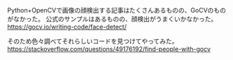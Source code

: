 Python+OpenCVで画像の顔検出する記事はたくさんあるものの、GoCVのものがなかった。
公式のサンプルはあるものの、顔検出がうまくいかなかった。
https://gocv.io/writing-code/face-detect/

そのため色々調べてそれらしいコードを見つけてやってみた。
https://stackoverflow.com/questions/49176192/find-people-with-gocv